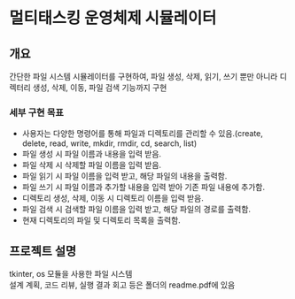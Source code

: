 # 멀티태스킹 운영체제 시뮬레이터

## 개요
간단한 파일 시스템 시뮬레이터를 구현하여, 파일 생성, 삭제, 읽기, 쓰기 뿐만 아니라 디렉터리 생성, 삭제, 이동, 파일 검색 기능까지 구현 <br>

### 세부 구현 목표
- 사용자는 다양한 명령어를 통해 파일과 디렉토리를 관리할 수 있음.(create, delete, read, write, mkdir, rmdir, cd, search, list)
- 파일 생성 시 파일 이름과 내용을 입력 받음.
- 파일 삭제 시 삭제할 파일 이름을 입력 받음.
- 파일 읽기 시 파일 이름을 입력 받고, 해당 파일의 내용을 출력함.
- 파일 쓰기 시 파일 이름과 추가할 내용을 입력 받아 기존 파일 내용에 추가함.
- 디렉토리 생성, 삭제, 이동 시 디렉토리 이름을 입력 받음.
- 파일 검색 시 검색할 파일 이름을 입력 받고, 해당 파일의 경로를 출력함.
- 현재 디렉토리의 파일 및 디렉토리 목록을 출력함.

## 프로젝트 설명
tkinter, os 모듈을 사용한 파일 시스템<br>
설계 계획, 코드 리뷰, 실행 결과 회고 등은 폴더의 readme.pdf에 있음
